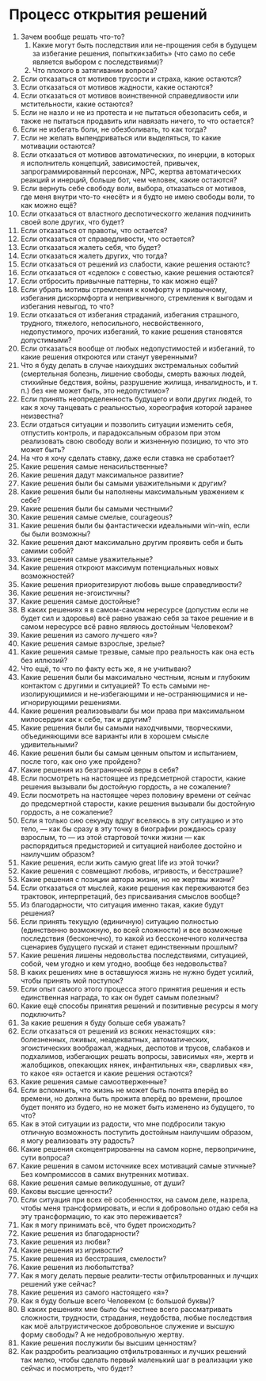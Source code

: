 # Процесс открытия решений

1. Зачем вообще решать что-то?
   1. Какие могут быть последствия или не-прощения себя в будущем за избегание решения, попытки«забить» (что само по себе является выбором с последствиями)?&#x20;
   2. Что плохого в затягивании вопроса?
2. Если отказаться от мотивов трусости и страха, какие остаются?
3. Если отказаться от мотивов жадности, какие остаются?
4. Если отказаться от мотивов воинственной справедливости или мстительности, какие остаются?
5. Если не назло и не из протеста и не пытаться обезопасить себя, и также не пытаться продавить или навязать ничего, то что остается?
6. Если не избегать боли, не обезболивать, то как тогда?
7. Если не желать выпендриваться или выделяться, то какие мотивации остаются?
8. Если отказаться от мотивов автоматических, по инерции, в которых я исполнитель концепций, зависимостей, привычек, запрограммированный персонаж, NPC, жертва автоматических реакций и инерций, больше бот, чем человек, какие остаются?
9. Если вернуть себе свободу воли, выбора, отказаться от мотивов, где меня внутри что-то «несёт» и я будто не имею свободы воли, то как можно ещё?
10. Если отказаться от властного деспотическогго желания подчинить своей воле других, что будет?
11. Если отказаться от правоты, что остается?
12. Если отказаться от справедливости, что остается?
13. Если отказаться жалеть себя, что будет?
14. Если отказаться жалеть других, что  тогда?
15. Если отказаться от решений из слабости, какие решения остаютс?
16. Если отказаться от «сделок» с совестью, какие решения остаются?
17. Если отбросить привычные паттерны, то как можно ещё?
18. Если убрать мотивы стремления к комфорту и привычному, избегания дискормфорта и непривычного, стремления к выгодам и избегания невыгод, то что?
19. Если отказаться от избегания страданий, избегания страшного, трудного, тяжелого, непосильного, несвойственного, недопустимого, прочих избеганий, то какие решения становятся допустимыми?
20. Если отказаться вообще от любых недопустимостей и избеганий, то какие решения откроются или станут уверенными?
21. Что я буду делать в случае наихудших экстремальных событий (смертельная болезнь, лишение свободы, смерть важных людей, стихийные бедствия, войны, разрушение жилища, инвалидность, и т. п.) без «не может быть, это недопустимо»?
22. Если принять неопределенность будущего и воли других людей, то как я хочу танцевать с реальностью, хореография которой заранее неизвестна?
23. Если отдаться ситуации и позволить ситуации изменить себя, отпустить контроль, и парадоксальным образом при этом реализовать свою свободу воли и жизненную позицию, то что это может быть?
24. На что я хочу сделать ставку, даже если ставка не сработает?
25. Какие решения самые ненасильственные?
26. Какие решения дадут максимальное развитие?
27. Какие решения были бы самыми уважительными к другим?
28. Какие решения были бы наполнены максимальным уважением к себе?
29. Какие решения были бы самыми честными?
30. Какие решения самые смелые, courageous?
31. Какие решения были бы фантастически идеальными win-win, если бы были возможны?
32. Какие решения дают максимально другим проявить себя и быть самими собой?
33. Какие решения самые уважительные?
34. Какие решения откроют максимум потенциальных новых возможностей?
35. Какие решения приоритезируют любовь выше справедливости?
36. Какие решения не-эгоистичны?
37. Какие решения самые достойные?
38. В каких решениях я в самом-самом нересурсе (допустим если не будет сил и здоровья) всё равно уважаю себя за такое решение и в самом нересурсе всё равно являюсь достойным Человеком?
39. Какие решения из самого лучшего «я»?
40. Какие решения самые взрослые, зрелые?
41. Какие решения самые трезвые, самые про реальность как она есть без иллюзий?
42. Что ещё, то что по факту есть же, я не учитываю?
43. Какие решения были бы максимально честным, ясным и глубоким контактом с другими и ситуацией? То есть самыми не-изолирующимися и не-избегающими и не-остраняющимися и не-игнорирующими решениями.
44. Какие решения реализовывали бы мои права при максимальном милосердии как к себе, так и другим?
45. Какие решения были бы самыми находчивыми, творческими, объединяющими все варианты или в хорошем смысле удивительными?
46. Какие решения были бы самым ценным опытом и испытанием, после того, как оно уже пройдено?
47. Какие решения из безграничной веры в себя?
48. Если посмотреть на настоящее из предсметрной старости, какие решения вызывали бы достойную гордость, а не сожаление?
49. Если посмотреть на настоящее через половину времени от сейчас до предсмертной старости, какие решения вызывали бы достойную гордость, а не сожаление?
50. Если я только сию секунду вдруг вселяюсь в эту ситуацию и это тело, — как бы сразу в эту точку в биографии рождаюсь сразу взрослым, то — из этой стартовой точки жизни — как распорядиться предысторией и ситуацией наиболее достойно и наилучшим образом?
51. Какие решения, если жить самую great life из этой точки?
52. Какие решения с совмещают любовь, игривость, и бесстрашие?
53. Какие решения с позиции автора жизни, но не жертвы жизни?
54. Если отказаться от мыслей, какие решения как переживаются без трактовок, интерпретаций, без присваивания смыслов вообще?
55. Из благодарности, что ситуация именно такая, какие будут решения?
56. Если принять текущую (единичную) ситуацию полностью (единственно возможную, во всей сложности) и все возможные последствия (бесконечно), то какой из бессконечного количества сценариев будущего пускай и станет единственным прошлым?
57. Какие решения лишены недовольства последствиями, ситуацией, собой, чем угодно и кем угодно, вообще без недовольства?
58. В каких решениях мне в оставшуюся жизнь не нужно будет усилий, чтобы принять мой поступок?
59. Если опыт самого этого процесса этого принятия решения и есть единственная награда, то как он будет самым полезным?
60. Какие ещё способы принятия решений и позитивные ресурсы я могу подключить?
61. За какие решения я буду больше себя уважать?
62. Если отказаться от решений из всяких ненастоящих «я»: болезненных, лживых, неадекватных, автоматических, эгоистических воображал, жадных,  деспотов и трусов, слабаков и подхалимов, избегающих решать вопросы, зависимых «я», жертв и жалобщиков, опекающих нянек, инфантильных «я», сварливых «я», то какое «я» остается и какие решения остаются?
63. Какие решения самые самоотверженные?
64. Если вспомнить, что жизнь не может быть понята вперёд во времени, но должна быть прожита вперёд во времени, прошлое будет понято из будего, но не может быть изменено из будущего, то что?
65. Как в этой ситуации из радости, что мне подбросили такую отличную возможность поступить достойным наилучшим образом, я могу реализовать эту радость?
66. Какие решения сконцентрированны на самом корне, первопричине, сути вопроса?
67. Какие решения в самом источнике всех мотиваций самые этичные? Без компромиссов в самих внутренних мотивах.
68. Какие решения самые великодушные, от души?
69. Каковы высшие ценности?
70. Если ситуация при всех её особенностях, на самом деле, назрела, чтобы меня трансформировать, и если я добровольно отдаю себя на эту трансформацию, то как это переживается?
71. Как я могу принимать всё, что будет происходить?
72. Какие решения из благодарности?
73. Какие решения из любви?
74. Какие решения из игривости?
75. Какие решения из бесстрашия, смелости?
76. Какие решения из любопытства?
77. Как я могу делать первые реалити-тесты отфильтрованных и лучщих решений уже сейчас?
78. Какие решения из самого настоящего «я»?
79. Как я буду больше всего Человеком (с большой буквы)?
80. В каких решениях мне было бы честнее всего рассматривать сложности, трудности, страдания, неудобства, любые последствия как  моё альтруистическое добровольное служение и высшую форму свободы? А не недобровольную жертву.
81. Какие решения послужили бы высшим ценностям?
82. Как раздробить реализацию отфильтрованных и лучших решений так мелко, чтобы сделать первый маленький шаг в реализации уже сейчас и посмотреть, что будет?
